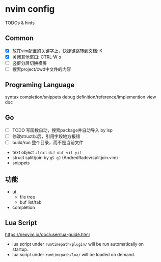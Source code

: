 # nvim config

TODOs & hints

## Common
- [X] 放在vim配置的关键字上，快捷键跳转到文档: K
- [X] 关闭其他窗口: CTRL-W o
- [ ] 竖屏分屏切换横屏
- [ ] 搜索project/cwd中文件的内容

## Programing Language
syntax
completion/snippets
debug
definition/reference/implemention
view doc

## Go
- [ ] TODO 写函数自动，搜索package并自动导入  by lsp
- [ ] 修改struct以后，引用字段地方报错
- [ ] build/run 整个目录，而不是当前文件
* text object `if/af`: `dif daf vif yif`
* struct split/join by `gS gJ` (AndredRadev/splitjoin.vim)
* snippets


## 功能
* ui
    * file tree
    * buf list/tab
* completion

## Lua Script

https://neovim.io/doc/user/lua-guide.html

- lua script under `runtimepath/plugin/` will be run automatically on startup.
- lua script under `runtimepath/lua/` will be loaded on demand.


